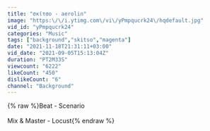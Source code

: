 ```yaml
---
title: "σκίτσο - aerolin"
image: "https:\/\/i.ytimg.com\/vi\/yPmpqucrk24\/hqdefault.jpg"
vid_id: "yPmpqucrk24"
categories: "Music"
tags: ["background","skitso","magenta"]
date: "2021-11-18T21:31:11+03:00"
vid_date: "2021-09-05T15:13:04Z"
duration: "PT2M33S"
viewcount: "6222"
likeCount: "450"
dislikeCount: "6"
channel: "Background"
---
```

{% raw %}Beat - Scenario<br /><br />Mix &amp; Master - Locust{% endraw %}
